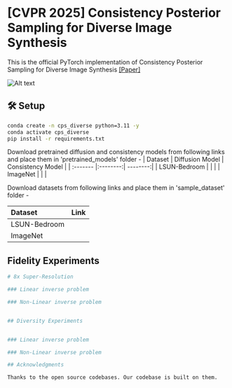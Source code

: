 # [CVPR 2025] Consistency Posterior Sampling for Diverse Image Synthesis
This is the official PyTorch implementation of Consistency Posterior Sampling for Diverse Image Synthesis [[Paper]](https://openaccess.thecvf.com/content/CVPR2025/papers/Purohit_Consistency_Posterior_Sampling_for_Diverse_Image_Synthesis_CVPR_2025_paper.pdf)

![Alt text](/contents/poster.png?raw=trues)

## 🛠 Setup
```bash
conda create -n cps_diverse python=3.11 -y
conda activate cps_diverse
pip install -r requirements.txt
```
Download pretrained diffusion and consistency models from following links and place them in 'pretrained_models' folder -
| Dataset | Diffusion Model | Consistency Model |
| :------- |:--------:| --------:|
| LSUN-Bedroom     |  |     |
| ImageNet   |    |     |

Download datasets from following links and place them in 'sample_dataset' folder -

| Dataset | Link |
| :------- |:--------:| 
| LSUN-Bedroom     |  
| ImageNet   |    |     

## Fidelity Experiments
```bash
# 8x Super-Resolution

### Linear inverse problem

### Non-Linear inverse problem


## Diversity Experiments


### Linear inverse problem

### Non-Linear inverse problem

## Acknowledgments

Thanks to the open source codebases. Our codebase is built on them.